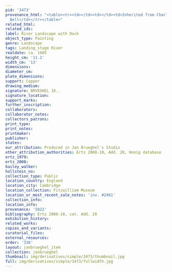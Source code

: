 ```yaml
---
pid: '3473'
provenance_html: "<table><tr><td></td><td></td><td>Inherited from Charles Lingard
  Bell</td></tr></table>"
related_html:
related_ids:
label: River Landscape with Dock
object_type: Painting
genre: Landscape
tags: Landing_stage River
realdate: ca. 1605
height_cm: '11.1'
width_cm: '13'
dimensions:
diameter_cm:
plate_dimensions:
support: Copper
drawing_medium:
signature: BRVEGHEL 16..
signature_location:
support_marks:
further_inscription:
collaborators:
collaborator_notes:
collectors_patrons:
print_type:
print_notes:
printmaker:
publisher:
states:
our_attribution: Produced in Jan Brueghel's Studio
other_attribution_authorities: Ertz 2008-10, Add. 28, Honig database
ertz_1979:
ertz_2008:
bailey_walker:
hollstein_no:
collection_type: Public
location_country: England
location_city: Cambridge
location_collection: Fitzwilliam Museum
location_or_most_recent_sale_notes: 'inv. #2461'
collection_info:
location_info:
provenance: '5822'
bibliography: Ertz 2008-10, cat. Add. 28
exhibition_history:
related_works:
copies_and_variants:
curatorial_files:
external_resources:
order: '336'
layout: janbrueghel_item
collection: janbrueghel
thumbnail: img/derivatives/simple/3473/thumbnail.jpg
full: img/derivatives/simple/3473/fullwidth.jpg
---
```

